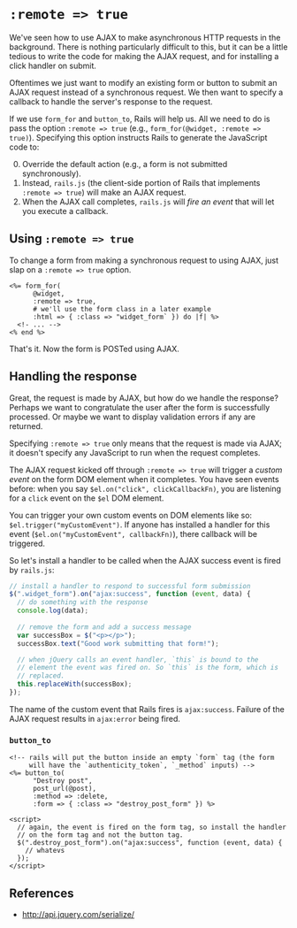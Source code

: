 # `:remote => true`

We've seen how to use AJAX to make asynchronous HTTP requests in the
background. There is nothing particularly difficult to this, but it
can be a little tedious to write the code for making the AJAX
request, and for installing a click handler on submit.

Oftentimes we just want to modify an existing form or button to submit
an AJAX request instead of a synchronous request. We then want to
specify a callback to handle the server's response to the request.

If we use `form_for` and `button_to`, Rails will help us. All we need
to do is pass the option `:remote => true` (e.g., `form_for(@widget,
:remote => true)`). Specifying this option instructs Rails to generate
the JavaScript code to:

0. Override the default action (e.g., a form is not submitted
   synchronously).
0. Instead, `rails.js` (the client-side portion of Rails that
   implements `:remote => true`) will make an AJAX request.
0. When the AJAX call completes, `rails.js` will *fire an event* that
   will let you execute a callback.

## Using `:remote => true`

To change a form from making a synchronous request to using AJAX, just
slap on a `:remote => true` option.

```html+erb
<%= form_for(
      @widget,
      :remote => true,
      # we'll use the form class in a later example
      :html => { :class => "widget_form` }) do |f| %>
  <!- ... -->
<% end %>
```

That's it. Now the form is POSTed using AJAX.

## Handling the response

Great, the request is made by AJAX, but how do we handle the response?
Perhaps we want to congratulate the user after the form is
successfully processed. Or maybe we want to display validation errors
if any are returned.

Specifying `:remote => true` only means that the request is made via
AJAX; it doesn't specify any JavaScript to run when the request
completes.

The AJAX request kicked off through `:remote => true` will trigger a
*custom event* on the form DOM element when it completes. You have
seen events before: when you say `$el.on("click", clickCallbackFn)`,
you are listening for a `click` event on the `$el` DOM element.

You can trigger your own custom events on DOM elements like so:
`$el.trigger("myCustomEvent")`. If anyone has installed a handler for
this event (`$el.on("myCustomEvent", callbackFn)`), there callback
will be triggered.

So let's install a handler to be called when the AJAX success event is
fired by `rails.js`:

```javascript
// install a handler to respond to successful form submission
$(".widget_form").on("ajax:success", function (event, data) {
  // do something with the response
  console.log(data);
  
  // remove the form and add a success message
  var successBox = $("<p></p>");
  successBox.text("Good work submitting that form!");

  // when jQuery calls an event handler, `this` is bound to the
  // element the event was fired on. So `this` is the form, which is
  // replaced.
  this.replaceWith(successBox);
});
```

The name of the custom event that Rails fires is
`ajax:success`. Failure of the AJAX request results in `ajax:error`
being fired.

### `button_to`

```html+erb
<!-- rails will put the button inside an empty `form` tag (the form
     will have the `authenticity_token`, `_method` inputs) -->
<%= button_to(
      "Destroy post",
      post_url(@post),
      :method => :delete,
      :form => { :class => "destroy_post_form" }) %>

<script>
  // again, the event is fired on the form tag, so install the handler
  // on the form tag and not the button tag.
  $(".destroy_post_form").on("ajax:success", function (event, data) {
    // whatevs
  });
</script>
```

## References

* http://api.jquery.com/serialize/

